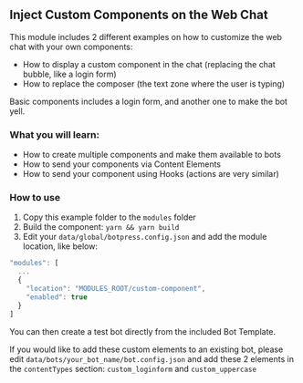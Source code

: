 ## Inject Custom Components on the Web Chat

This module includes 2 different examples on how to customize the web chat with your own components:

- How to display a custom component in the chat (replacing the chat bubble, like a login form)
- How to replace the composer (the text zone where the user is typing)

Basic components includes a login form, and another one to make the bot yell.

### What you will learn:

- How to create multiple components and make them available to bots
- How to send your components via Content Elements
- How to send your component using Hooks (actions are very similar)

### How to use

1. Copy this example folder to the `modules` folder
2. Build the component: `yarn && yarn build`
3. Edit your `data/global/botpress.config.json` and add the module location, like below:

```js
"modules": [
  ...
  {
    "location": "MODULES_ROOT/custom-component",
    "enabled": true
  }
]
```

You can then create a test bot directly from the included Bot Template.

If you would like to add these custom elements to an existing bot, please edit `data/bots/your_bot_name/bot.config.json` and add these 2 elements in the `contentTypes` section: `custom_loginform` and `custom_uppercase`
